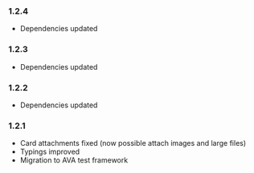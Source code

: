 ### 1.2.4

- Dependencies updated

### 1.2.3

- Dependencies updated

### 1.2.2

- Dependencies updated

### 1.2.1

- Card attachments fixed (now possible attach images and large files)
- Typings improved
- Migration to AVA test framework
